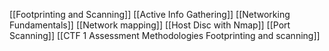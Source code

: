 [[Footprinting and Scanning]]
[[Active Info Gathering]]
[[Networking Fundamentals]]
[[Network mapping]]
[[Host Disc with Nmap]]
[[Port Scanning]]
[[CTF 1 Assessment Methodologies Footprinting and scanning]]
